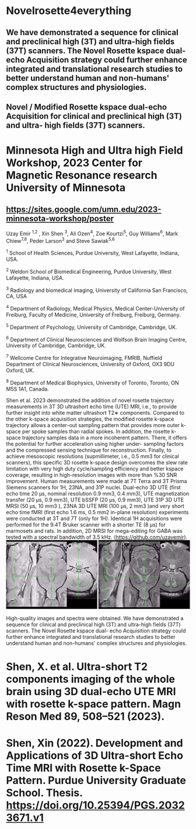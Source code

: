 # Novelrosette4everything
## We have demonstrated a sequence for clinical and preclinical high (3T) and ultra-high fields (37T) scanners. The Novel Rosette kspace dual- echo Acquisition strategy could further enhance integrated and translational research studies to better understand human and non-humans' complex structures and physiologies.

## Novel / Modified Rosette kspace dual-echo Acquisition for clinical and preclinical high (3T) and ultra- high fields (37T) scanners.

# Minnesota High and Ultra high Field Workshop, 2023 Center for Magnetic Resonance research University of Minnesota

## https://sites.google.com/umn.edu/2023-minnesota-workshop/poster


Uzay Emir <sup> 1,2 </sup>, Xin Shen <sup>3</sup>, Ali Ozen<sup>4</sup>, Zoe Kourtzi<sup>5</sup>, Guy Williams<sup>6</sup>, Mark Chiew<sup>7,8</sup>, Peder Larson<sup>3</sup> and Steve Sawiak<sup>5,6</sup>

<sup>1</sup> School of Health Sciences, Purdue University, West Lafayette, Indiana, USA.

<sup>2</sup> Weldon School of Biomedical Engineering, Purdue University, West Lafayette, Indiana, USA.

<sup>3</sup> Radiology and biomedical imaging, University of California San Francisco, CA, USA

<sup>4</sup> Department of Radiology, Medical Physics, Medical Center-University of Freiburg, Faculty of Medicine, University of Freiburg, Freiburg, Germany.

<sup>5</sup> Department of Psychology, University of Cambridge, Cambridge, UK.

<sup>6</sup> Department of Clinical Neurosciences and Wolfson Brain Imaging Centre, University of Cambridge, Cambridge, UK.

<sup>7</sup> Wellcome Centre for Integrative Neuroimaging, FMRIB, Nuffield Department of Clinical Neurosciences, University of Oxford, OX3 9DU Oxford, UK.

<sup>8</sup> Department of Medical Biophysics, University of Toronto, Toronto, ON M5S 1A1, Canada.

Shen et al. 2023 demonstrated the addition of novel rosette trajectory measurements in 3T 3D ultrashort echo time (UTE) MRI, i.e., to provide further insight into white matter ultrashort T2∗ components. Compared to the other k-space acquisition strategies, the modified rosette k-space trajectory allows a center-out sampling pattern that provides more outer k-space per spoke samples than radial spokes. In addition, the rosette k-space trajectory samples data in a more incoherent pattern. There, it offers the potential for further acceleration using higher under- sampling factors and the compressed sensing technique for reconstruction. Finally, to achieve mesoscopic resolutions (supmillimeter, i.e., 0.5 mm3 for clinical scanners), this specific 3D rosette k-space design overcomes the slew rate limitation with very high duty cycle/sampling efficiency and better kspace coverage, resulting in high-resolution images with more than %30 SNR improvement.
Human measurements were made at 7T Terra and 3T Prisma Siemens scanners for 1H, 23NA, and 31P nuclei. Dual-echo 3D UTE (first echo time 20 μs, nominal resolution 0.9 mm3, 0.4 mm3), UTE magnetization transfer (20 μs, 0.9 mm3), UTE bSSFP (20 μs, 0.9 mm3), UTE 31P 3D UTE MRSI (50 μs, 10 mm3 ), 23NA 3D UTE MRI (100 μs, 2 mm3 )and very short echo time fMRI (first echo 1.6 ms, 0.5 mm2 in-plane resolution) experiments were conducted at 3T and 7T (only for 1H). Identical 1H acquisitions were performed for the 9.4T Bruker scanner with a shorter TE (8 μs) for marmosets and rats. In addition, 2D MRSI for mega-editing for GABA was tested with a spectral bandwidth of 3.5 kHz. (https://github.com/uzayemir).
![alt text](https://github.com/uzayemir/Novelrosette4everything/blob/main/F6kwqA1WUAA5VRb.jpeg?raw=true)


High-quality images and spectra were obtained. We have demonstrated a sequence for clinical and preclinical high (3T) and ultra-high fields (37T) scanners. The Novel Rosette kspace dual- echo Acquisition strategy could further enhance integrated and translational research studies to better understand human and non-humans' complex structures and physiologies.
# Shen, X. et al. Ultra-short T2 components imaging of the whole brain using 3D dual-echo UTE MRI with rosette k-space pattern. Magn Reson Med 89, 508–521 (2023).

# Shen, Xin (2022). Development and Applications of 3D Ultra-short Echo Time MRI with Rosette k-Space Pattern. Purdue University Graduate School. Thesis. https://doi.org/10.25394/PGS.20323671.v1
 
